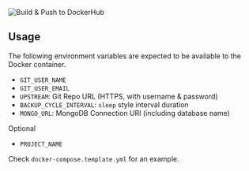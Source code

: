 ![Build & Push to DockerHub](https://github.com/ksdme/git-mongo-backup/workflows/Build%20&%20Push%20to%20DockerHub/badge.svg)

## Usage

The following environment variables are expected to be available to the Docker container.

- `GIT_USER_NAME`
- `GIT_USER_EMAIL`
- `UPSTREAM`: Git Repo URL (HTTPS, with username & password)
- `BACKUP_CYCLE_INTERVAL`: `sleep` style interval duration
- `MONGO_URL`: MongoDB Connection URI (including database name)

Optional

- `PROJECT_NAME`

Check `docker-compose.template.yml` for an example.

